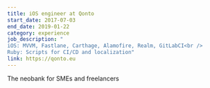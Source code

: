 ```yaml
---
title: iOS engineer at Qonto
start_date: 2017-07-03
end_date: 2019-01-22
category: experience
job_description: "
iOS: MVVM, Fastlane, Carthage, Alamofire, Realm, GitLabCI<br />
Ruby: Scripts for CI/CD and localization"
link: https://qonto.eu
---
```


<p>The neobank for SMEs and freelancers</p>

